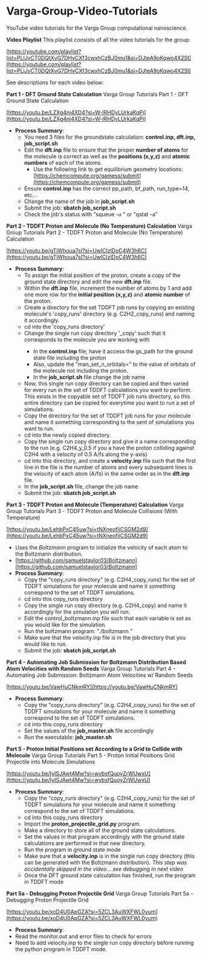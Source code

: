 # Varga-Group-Video-Tutorials
YouTube video tutorials for the Varga Group computational nanoscience.

**Video Playlist** This playlist consists of all the video tutorials for the group:

[https://youtube.com/playlist?list=PLlJvCT0DQtXvG7DHvCXf3cwxhCzBJ0mu1&si=DJteA9oKqwo4X2SI](https://youtube.com/playlist?list=PLlJvCT0DQtXvG7DHvCXf3cwxhCzBJ0mu1&si=DJteA9oKqwo4X2SI)

See descriptions for each video below:


**Part 1 - DFT Ground State Calculation** Varga Group Tutorials Part 1 - DFT Ground State Calculation

[https://youtu.be/LZXg4nj4XD4?si=W-lRHDyLUrkaKqPi](https://youtu.be/LZXg4nj4XD4?si=W-lRHDyLUrkaKqPi)

- **Process Summary**: 
  - You need 3 files for the groundstate calculation: **control.inp, dft.inp, job_script.sh**
  - Edit the **dft.inp** file to ensure that the proper **number of atoms** for the molecule is correct as well as the **positions (x,y,z)** and **atomic numbers** of each of the atoms.
    - Use the following link to get equilibrium geometry locations: [https://chemcompute.org/gamess/submit](https://chemcompute.org/gamess/submit)
  - Ensure **control.inp** has the correct pp_path, bf_path, run_type=14, etc...
  - Change the name of the job in **job_script.sh**
  - Submit the job: **sbatch job_script.sh**
  - Check the job's status with "squeue -u <username>" or "qstat -a"
 

**Part 2 - TDDFT Proton and Molecule (No Temperature) Calculation** Varga Group Tutorials Part 2 - TDDFT Proton and Molecule (No Temperature) Calculation

[https://youtu.be/gTjWhoua7sI?si=UwlCIzlDoC4W3h6C](https://youtu.be/gTjWhoua7sI?si=UwlCIzlDoC4W3h6C)

- **Process Summary**: 
  - To assign the initial position of the proton, create a copy of the ground state directory and edit the new **dft.inp** file.
  - Within the **dft.inp** file, increment the number of atoms by 1 and add one more row for the **initial position (x,y,z)** and **atomic number** of the proton.
  - Create a directory for the set TDDFT job runs by copying an existing molecule's 'copy_runs' directory (e.g. C2H2_copy_runs) and naming it accordingly.
  - cd into the 'copy_runs directory'
  - Change the single run copy directory '<molecule-name>_copy' such that it corresponds to the molecule you are working with
    - In the **control.inp** file, have it access the gs_path for the ground state file including the proton
    - Also, update the "man_set_n_orbitals=" to the value of orbitals of the molecule not including the proton.
    - In the **job_script.sh** file change the job name
  - Now, this single run copy directory can be copied and then varied for every run in the set of TDDFT calculations you want to perform. This exists in the copyable set of TDDFT job runs directory, so this entire directory can be copied for everytime you want to run a set of simulations.
  - Copy the directory for the set of TDDFT job runs for your molecule and name it something corresponding to the sent of simulations you want to run.
  - cd into the newly copied directory. 
  - Copy the single run copy directory and give it a name corresponding to the run (e.g. C2H4_y_0.5 if you a have the proton colliding against C2H4 with a velocity of 0.5 A/fs along the y-axis)
  - cd into this directory, and create a **velocity.inp** file such that the first line in the file is the number of atoms and every subsequent lines is the velocity of each atom (A/fs) in the same order as in the **dft.inp** file.
  - In the **job_script.sh** file, change the job name
  - Submit the job: **sbatch job_script.sh**


**Part 3 - TDDFT Proton and Molecule (Temperature) Calculation** Varga Group Tutorials Part 3 - TDDFT Proton and Molecule Collisions (With Temperature)

[https://youtu.be/LehbPxC45uw?si=tNXneofiiCSGM2d9](https://youtu.be/LehbPxC45uw?si=tNXneofiiCSGM2d9)

- Uses the _Boltzmann_ program to initialize the velocity of each atom to the Boltzmann distribution.
- [https://github.com/samuelstaylor03/Boltzmann][https://github.com/samuelstaylor03/Boltzmann]
- **Process Summary**:
  - Copy the "copy_runs directory" (e.g. C2H4_copy_runs) for the set of TDDFT simulations for your molecule and name it something correspond to the set of TDDFT simulations.
  - cd into this copy_runs directory
  - Copy the single run copy directory (e.g. C2H4_copy) and name it accordingly for the simulation you will run.
  - Edit the control_boltzmann.inp file such that each variable is set as you would like for the simulation.
  - Run the boltzmann program: "./boltzmann <temperature in K> <seed>"
  - Make sure that the velocity.inp file is in the job directory that you would like to run.
  - Submit the job: **sbatch job_script.sh**


**Part 4 - Automating Job Submission for Boltzmann Distribution Based Atom Velocities with Random Seeds** Varga Group Tutorials Part 4 - Automating Job Submission: Boltzmann Atom Velocities w/ Random Seeds

[https://youtu.be/VawHuCNkmRY](https://youtu.be/VawHuCNkmRY)

- **Process Summary**: 
  - Copy the "copy_runs directory" (e.g. C2H4_copy_runs) for the set of TDDFT simulations for your molecule and name it something correspond to the set of TDDFT simulations.
  - cd into this copy_runs directory
  - Set the values of the **job_master.sh** file accordingly
  - Run the executable: **job_master.sh**
 

**Part 5 - Proton Initial Positions set According to a Grid to Collide with Molecule** Varga Group Tutorials Part 5 - Proton Initial Positions Grid Projectile into Molecule Simulations

[https://youtu.be/IyISJAwt4Mw?si=wvbsfQuoyZrWUwxU](https://youtu.be/IyISJAwt4Mw?si=wvbsfQuoyZrWUwxU)

- **Process Summary**:
  - Copy the "copy_runs directory" (e.g. C2H4_copy_runs) for the set of TDDFT simulations for your molecule and name it something correspond to the set of TDDFT simulations.
  - cd into this copy_runs directory
  - Import the **proton_projectile_grid.py** program.
  - Make a directory to store all of the ground state calculations.
  - Set the values in that program accordingly with the ground state calculations are performed in that new directory.
  - Run the program in ground state mode
  - Make sure that a **velocity.inp** is in the single run copy directory (this can be generated with the Boltzmann distribution). _This step was accidentally skipped in the video... see debugging in next video_
  - Once the DFT ground state calculation has finished, run the program in TDDFT mode

**Part 5a - Debugging Proton Projectile Grid** Varga Group Tutorials Part 5a - Debugging Proton Projectile Grid

[https://youtu.be/xoD4U0ApGZA?si=5ZCL3AuWXFWL0yum](https://youtu.be/xoD4U0ApGZA?si=5ZCL3AuWXFWL0yum)

 - **Process Summary**:
  - Read the monitor.out and error files to check for errors
  - Need to add velocity.inp to the single run copy directory before running the python program in TDDFT mode.
